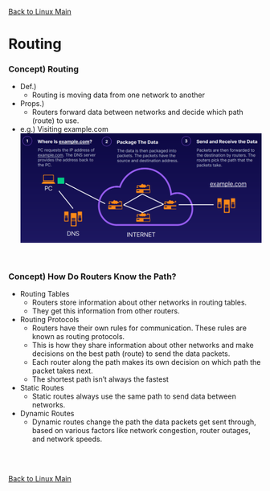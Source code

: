 [Back to Linux Main](../main.md)

# Routing

### Concept) Routing
- Def.)
  - Routing is moving data from one network to another
- Props.)
  - Routers forward data between networks and decide which path (route) to use.
- e.g.) Visiting example.com
  ![](images/001.png)

<br>

### Concept) How Do Routers Know the Path?
  - Routing Tables
    - Routers store information about other networks in routing tables.
    - They get this information from other routers.
  - Routing Protocols
    - Routers have their own rules for communication. These rules are known as routing protocols. 
    - This is how they share information about other networks and make decisions on the best path (route) to send the data packets. 
    - Each router along the path makes its own decision on which path the packet takes next. 
    - The shortest path isn’t always the fastest
  - Static Routes
    - Static routes always use the same path to send data between networks.
  - Dynamic Routes
    - Dynamic routes change the path the data packets get sent through, based on various factors like network congestion, router outages, and network speeds.

<br>



<br>

[Back to Linux Main](../main.md)